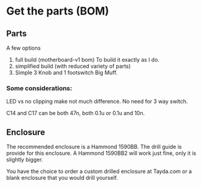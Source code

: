 Get the parts (BOM)
==========================

## Parts

A few options
1. full build (motherboard-v1 bom) To build it exactly as I do.
2. simplified build (with reduced variety of parts)
3. Simple 3 Knob and 1 footswitch Big Muff.


### Some considerations:

LED vs no clipping make not much difference. No need for 3 way switch.

C14 and C17 can be both 47n, both 0.1u or 0.1u and 10n.

## Enclosure

The recommended enclosure is a Hammond 1590BB. The drill guide is provide for this enclosure.
A Hammond 1590BB2 will work just fine, only it is slightly bigger.

You have the choice to order a custom drilled enclosure at Tayda.com or a blank enclosure that you would drill yourself.